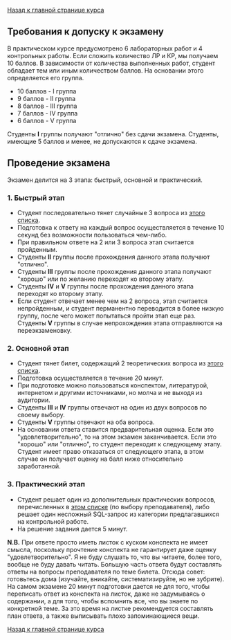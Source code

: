 [Назад к главной странице курса](https://github.com/db2018ss/syllabus)

## Требования к допуску к экзамену

В практическом курсе предусмотрено 6 лабораторных работ и 4 контрольных работы. Если сложить количество ЛР и КР, мы получаем 10 баллов. В зависимости от количества выполненных работ, студент обладает тем или иным количеством баллов. На основании этого определяется его группа.

* 10 баллов - I группа
* 9 баллов - II группа
* 8 баллов - III группа
* 7 баллов - IV группа
* 6 баллов - V группа

Студенты __I__ группы получают "отлично" без сдачи экзамена. Студенты, имеющие 5 баллов и менее, не допускаются к сдаче экзамена.

## Проведение экзамена

Экзамен делится на 3 этапа: быстрый, основной и практический.

### 1. Быстрый этап

* Студент последовательно тянет случайные 3 вопроса из [этого списка](https://github.com/db2018ss/syllabus/blob/master/exam/fast.md).
* Подготовка к ответу на каждый вопрос осуществляется в течение 10 секунд без возможности пользоваться чем-либо.
* При правильном ответе на 2 или 3 вопроса этап считается пройденным.
* Студенты __II__ группы после прохождения данного этапа получают "отлично".
* Студенты __III__ группы после прохождения данного этапа получают "хорошо" или по желанию переходят ко второму этапу.
* Студенты __IV__ и __V__ группы после прохождения данного этапа переходят ко второму этапу.
* Если студент отвечает менее чем на 2 вопроса, этап считается непройденным, и студент перманентно переводится в более низкую группу, после чего может попытаться пройти этап еще раз. Студенты __V__ группы в случае непрохождения этапа отправляются на переэкзаменовку.

### 2. Основной этап

* Студент тянет билет, содержащий 2 теоретических вопроса из [этого списка](https://github.com/db2018ss/syllabus/blob/master/exam/theory.md).
* Подготовка осуществляется в течение 20 минут. 
* При подготовке можно пользоваться конспектом, литературой, интернетом и другими источниками, но молча и не выходя из аудитории.
* Студенты __III__ и __IV__ группы отвечают на один из двух вопросов по своему выбору.
* Студенты __V__ группы отвечают на оба вопроса.
* На основании ответа ставится предварительная оценка. Если это "удовлетворительно", то на этом экзамен заканчивается. Если это "хорошо" или "отлично", то студент переходит к следующему этапу. Студент имеет право отказаться от следующего этапа, в этом случае он получает оценку на балл ниже относительно заработанной.

### 3. Практический этап

* Студент решает один из дополнительных практических вопросов, перечисленных в [этом списке](https://github.com/db2018ss/syllabus/blob/master/exam/practice.md) (по выбору преподавателя), либо решает один несложный SQL-запрос из категории предлагавшихся на контрольной работе.
* На решение задания дается 5 минут.

__N.B.__ При ответе просто иметь листок с куском конспекта не имеет смысла, поскольку прочтение конспекта не гарантирует даже оценку "удовлетворительно". Я не буду слушать то, что вы читаете, более того, вообще не буду давать читать. Большую часть ответа будут составлять ответы на вопросы преподавателя по теме билета. Отсюда совет: готовьтесь дома (изучайте, вникайте, систематизируйте, но не зубрите). На самом экзамене 20 минут подготовки дается не для того, чтобы переписать ответ из конспекта на листок, даже не задумываясь о содержании, а для того, чтобы вспомнить все, что вы знаете по конкретной теме. За это время на листке рекомендуется составлять план ответа, а также выписывать плохо запоминающиеся вещи.

[Назад к главной странице курса](https://github.com/db2018ss/syllabus)
